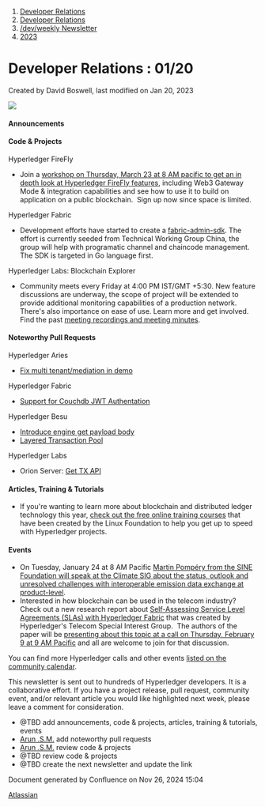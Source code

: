 1. [Developer Relations](index.html)
2. [Developer Relations](Developer-Relations_17170434.html)
3. [/dev/weekly Newsletter](17170445.html)
4. [2023](2023_17171809.html)

# Developer Relations : 01/20

Created by David Boswell, last modified on Jan 20, 2023

![](attachments/17170434/17171308.png?height=169)

#### Announcements

#### Code &amp; Projects

Hyperledger FireFly

- Join a [workshop on Thursday, March 23 at 8 AM pacific to get an in depth look at Hyperledger FireFly features](https://lf-hyperledger.atlassian.net/wiki/display/events/Using+Hyperledger+FireFly+to+Launch+an+NFT+Collection+on+Public+Chains), including Web3 Gateway Mode &amp; integration capabilities and see how to use it to build on application on a public blockchain.  Sign up now since space is limited.

Hyperledger Fabric

- Development efforts have started to create a [fabric-admin-sdk](https://github.com/hyperledger/fabric-admin-sdk). The effort is currently seeded from Technical Working Group China, the group will help with programatic channel and chaincode management. The SDK is targeted in Go language first.

Hyperledger Labs: Blockchain Explorer

- Community meets every Friday at 4:00 PM IST/GMT +5:30. New feature discussions are underway, the scope of project will be extended to provide additional monitoring capabilities of a production network. There's also importance on ease of use. Learn more and get involved. Find the past [meeting recordings and meeting minutes](https://lf-hyperledger.atlassian.net/wiki/spaces/labs/pages/20290580/Meetings).

#### Noteworthy Pull Requests

Hyperledger Aries

- [Fix multi tenant/mediation in demo](https://github.com/hyperledger/aries-cloudagent-python/pull/2075)

Hyperledger Fabric

- [Support for Couchdb JWT Authentation](https://github.com/hyperledger/fabric/pull/3929)

Hyperledger Besu

- [Introduce engine get payload body](https://github.com/hyperledger/besu/pull/4909)
- [Layered Transaction Pool](https://github.com/hyperledger/besu/pull/4960)

Hyperledger Labs

- Orion Server: [Get TX API](https://github.com/hyperledger-labs/orion-server/pull/485)

#### Articles, Training &amp; Tutorials

- If you're wanting to learn more about blockchain and distributed ledger technology this year, [check out the free online training courses](https://www.hyperledger.org/learn/training) that have been created by the Linux Foundation to help you get up to speed with Hyperledger projects.

#### Events

- On Tuesday, January 24 at 8 AM Pacific [Martin Pompéry from the SINE Foundation will speak at the Climate SIG about the status, outlook and unresolved challenges with interoperable emission data exchange at product-level](https://lf-hyperledger.atlassian.net/wiki/display/CASIG/CA2SIG+-+Meeting+January+24).
- Interested in how blockchain can be used in the telecom industry?  Check out a new research report about [Self-Assessing Service Level Agreements (SLAs) with Hyperledger Fabric](https://www.hyperledger.org/blog/2023/01/04/solution-brief-self-assessing-service-level-agreements-slas-in-telecom) that was created by Hyperledger's Telecom Special Interest Group.  The authors of the paper will be [presenting about this topic at a call on Thursday, February 9 at 9 AM Pacific](https://lf-hyperledger.atlassian.net/wiki/display/TCSIG/2023+February+Event+About+Self+Assessing+SLAs) and all are welcome to join for that discussion.

You can find more Hyperledger calls and other events [listed on the community calendar](https://lf-hyperledger.atlassian.net/wiki/display/HYP/Calendar+of+Public+Meetings).

This newsletter is sent out to hundreds of Hyperledger developers. It is a collaborative effort. If you have a project release, pull request, community event, and/or relevant article you would like highlighted next week, please leave a comment for consideration.

- @TBD add announcements, code &amp; projects, articles, training &amp; tutorials, events
- [Arun .S.M.](https://lf-hyperledger.atlassian.net/wiki/people/621a0e5097d313006ba7386a?ref=confluence) add noteworthy pull requests
- [Arun .S.M.](https://lf-hyperledger.atlassian.net/wiki/people/621a0e5097d313006ba7386a?ref=confluence) review code &amp; projects
- @TBD review code &amp; projects
- @TBD create the next newsletter and update the link

Document generated by Confluence on Nov 26, 2024 15:04

[Atlassian](http://www.atlassian.com/)
